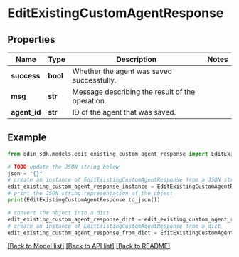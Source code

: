 # EditExistingCustomAgentResponse


## Properties

Name | Type | Description | Notes
------------ | ------------- | ------------- | -------------
**success** | **bool** | Whether the agent was saved successfully. | 
**msg** | **str** | Message describing the result of the operation. | 
**agent_id** | **str** | ID of the agent that was saved. | 

## Example

```python
from odin_sdk.models.edit_existing_custom_agent_response import EditExistingCustomAgentResponse

# TODO update the JSON string below
json = "{}"
# create an instance of EditExistingCustomAgentResponse from a JSON string
edit_existing_custom_agent_response_instance = EditExistingCustomAgentResponse.from_json(json)
# print the JSON string representation of the object
print(EditExistingCustomAgentResponse.to_json())

# convert the object into a dict
edit_existing_custom_agent_response_dict = edit_existing_custom_agent_response_instance.to_dict()
# create an instance of EditExistingCustomAgentResponse from a dict
edit_existing_custom_agent_response_from_dict = EditExistingCustomAgentResponse.from_dict(edit_existing_custom_agent_response_dict)
```
[[Back to Model list]](../README.md#documentation-for-models) [[Back to API list]](../README.md#documentation-for-api-endpoints) [[Back to README]](../README.md)


